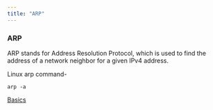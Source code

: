 ```yaml
---
title: "ARP"
---
```


### ARP
ARP stands for Address Resolution Protocol, which is used to find the address of a network neighbor for a given IPv4 address.

Linux arp command-
```
arp -a
```

[Basics](/networking/basics) 


